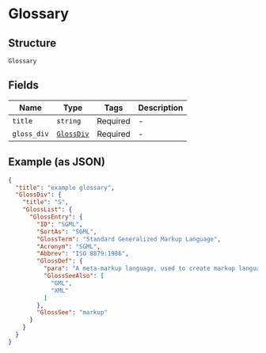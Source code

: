 
# Glossary

## Structure

`Glossary`

## Fields

| Name | Type | Tags | Description |
|  --- | --- | --- | --- |
| `title` | `string` | Required | - |
| `gloss_div` | [`GlossDiv`](/doc/models/gloss-div.md) | Required | - |

## Example (as JSON)

```json
{
  "title": "example glossary",
  "GlossDiv": {
    "title": "S",
    "GlossList": {
      "GlossEntry": {
        "ID": "SGML",
        "SortAs": "SGML",
        "GlossTerm": "Standard Generalized Markup Language",
        "Acronym": "SGML",
        "Abbrev": "ISO 8879:1986",
        "GlossDef": {
          "para": "A meta-markup language, used to create markup languages such as DocBook.",
          "GlossSeeAlso": [
            "GML",
            "XML"
          ]
        },
        "GlossSee": "markup"
      }
    }
  }
}
```

